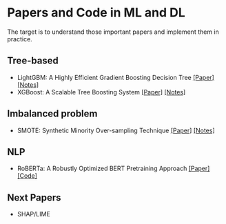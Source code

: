 # Papers and Code in ML and DL
The target is to understand those important papers and implement them in practice.

## Tree-based
* LightGBM: A Highly Efficient Gradient Boosting Decision Tree [[Paper]](https://papers.nips.cc/paper/6907-lightgbm-a-highly-efficient-gradient-boosting-decision-tree.pdf) [[Notes]](notes/LightGBM.md) 
* XGBoost: A Scalable Tree Boosting System [[Paper]](https://arxiv.org/pdf/1603.02754.pdf) [[Notes]](notes/XGBoost.pdf) 

## Imbalanced problem
* SMOTE: Synthetic Minority Over-sampling Technique [[Paper]](https://arxiv.org/pdf/1106.1813.pdf) [[Notes]](notes/Smote.md) 

## NLP
* RoBERTa: A Robustly Optimized BERT Pretraining Approach [[Paper]](https://arxiv.org/pdf/1907.11692.pdf) [[Code]](src/RoBERTa_multi_class_yelp5.ipynb) 


## Next Papers
- SHAP/LIME
